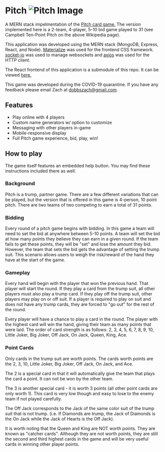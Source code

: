 # Pitch ![Pitch Image](https://github.com/zldobbs/pitch-client/blob/66ad47dd830841beb1d8812cb369307d46a02446/src/assets/img/cards/preview_image.png?raw=true)

A MERN stack impelmentation of the [Pitch card game.](https://en.wikipedia.org/wiki/Pitch_%28card_game%29) The version implemented here is a 2-team, 4-player, 5-10 bid game played to 31 (see Campbell Ten-Point Pitch on the above Wikipedia page). 

This application was developed using the MERN stack (MongoDB, Express, React, and Node). [Materialize](https://materializecss.com/) was used for the frontend CSS framework. [socket-io](https://socket.io/) was used to manage websockets and [axios](https://github.com/axios/axios) was used for the HTTP client. 

The React frontend of this application is a submodule of this repo. It can be viewed [here.](https://github.com/zldobbs/pitch-client)

This game was developed during the COVID-19 quarantine. If you have any feedback please email Zach at dobbszach@gmail.com.

## Features

* Play online with 4 players
* Custom name generators w/ option to customize
* Messaging with other players in-game 
* Mobile-responsive display 
* Full Pitch game experience, bid, play, win! 

## How to play 

The game itself features an embedded help button. You may find these instructions included there as well. 

### Background

Pitch is a trump, partner game. There are a few different variations that can be played, but the version that is offered in this game is 4-person, 10 point pitch. There are two teams of two competing to earn a total of 31 points.

### Bidding

Every round of a pitch game begins with bidding. In this game a team will need to set the bid at anywhere between 5-10 points. A team will set the bid at how many points they believe they can earn in a given round. If the team fails to get these points, they will be "set" and lose the amount they bid. However, the team that sets the bid gets the advantage of setting the trump suit. This scenario allows users to weigh the risk/reward of the hand they have at the start of the game.

### Gameplay

Every hand will begin with the player that won the previous hand. That player will start the round. If they play a card from the trump suit, all other players must also play a trump card. If they play off the trump suit, other players may play on or off suit. If a player is required to play on suit and does not have any trump cards, they are forced to "go out" for the rest of the round.

Every player will have a chance to play a card in the round. The player with the highest card will win the hand, giving their team as many points that were laid. The order of card strength is as follows: 2, 3, 4, 5, 6, 7, 8, 9, 10, Little Joker, Big Joker, Off Jack, On Jack, Queen, King, Ace.

### Point Cards

Only cards in the trump suit are worth points. The cards worth points are the 2, 3, 10, Little Joker, Big Joker, Off Jack, On Jack, and Ace.

The 2 is a special card in that it will automatically give the team that plays the card a point. It can not be won by the other team.

The 3 is another special card - it is worth 3 points (all other point cards are only worth 1). This card is very low though and easy to lose to the enemy team if not played carefully.

The Off Jack corresponds to the Jack of the same color suit of the trump suit that is not trump. (i.e. If Diamonds are trump, the Jack of Diamonds is the On Jack while the Jack of Hearts is the Off Jack).

It is worth noting that the Queen and King are NOT worth points. They are known as "catcher cards". Although they are not worth points, they are still the second and third highest cards in the game and will be very useful cards in winning other player points.
